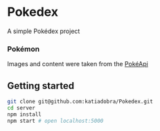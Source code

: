 # Pokedex

A simple Pokédex project

### Pokémon

Images and content were taken from the [PokéApi](http://pokeapi.co/)

## Getting started

```sh
git clone git@github.com:katiadobra/Pokedex.git
cd server
npm install
npm start # open localhost:5000
```
